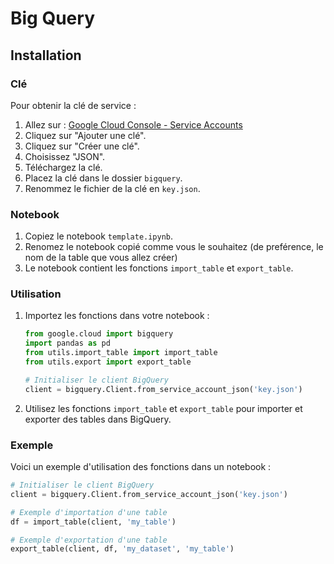 # Big Query

## Installation

### Clé

Pour obtenir la clé de service :

1. Allez sur : [Google Cloud Console - Service Accounts](https://console.cloud.google.com/iam-admin/serviceaccounts/details/104334708253224175129/keys?inv=1&invt=Abim4w&project=power-bi-m2)
2. Cliquez sur "Ajouter une clé".
3. Cliquez sur "Créer une clé".
4. Choisissez "JSON".
5. Téléchargez la clé.
6. Placez la clé dans le dossier `bigquery`.
7. Renommez le fichier de la clé en `key.json`.

### Notebook

1. Copiez le notebook `template.ipynb`.
2. Renomez le notebook copié comme vous le souhaitez (de preférence, le nom de la table que vous allez créer)
3. Le notebook contient les fonctions `import_table` et `export_table`.

### Utilisation

1. Importez les fonctions dans votre notebook :

    ```python
    from google.cloud import bigquery
    import pandas as pd
    from utils.import_table import import_table
    from utils.export import export_table

    # Initialiser le client BigQuery
    client = bigquery.Client.from_service_account_json('key.json')
    ```

2. Utilisez les fonctions `import_table` et `export_table` pour importer et exporter des tables dans BigQuery.

### Exemple

Voici un exemple d'utilisation des fonctions dans un notebook :

```python
# Initialiser le client BigQuery
client = bigquery.Client.from_service_account_json('key.json')

# Exemple d'importation d'une table
df = import_table(client, 'my_table')

# Exemple d'exportation d'une table
export_table(client, df, 'my_dataset', 'my_table')
```
